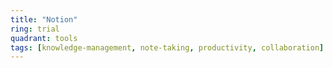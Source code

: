 ```yaml
---
title: "Notion"
ring: trial
quadrant: tools
tags: [knowledge-management, note-taking, productivity, collaboration]
---
```

